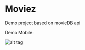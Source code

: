 # Moviez
Demo project based on movieDB api

Demo Mobile:

![alt tag](http://androidinhindi.com/demofiles/demomob.gif)
